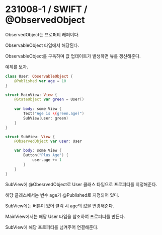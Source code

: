 # 231008-1 / SWIFT / @ObservedObject

ObservedObject는 프로퍼티 래퍼이다. 

ObservableObject 타입에서 해당된다.

ObservableObject를 구독하며 값 업데이트가 발생하면 뷰를 갱신해준다.

예제를 보자.

```swift
class User: ObservableObject {
    @Published var age = 10
}

struct MainView: View {
    @StateObject var green = User()
  
    var body: some View {
        Text("Age is \(green.age)")
        SubView(user: green)
    }
}

struct SubView: View {
    @ObservedObject var user: User

    var body: some View {
        Button("Plus Age") {
            user.age += 1
        }
    }
}
```

SubView에 @ObesrvedObject로 User 클래스 타입으로 프로퍼티를 지정해준다.

해당 클래스에서는 변수 age가 @Published로 지정되어 있다.

SubView에는 버튼이 있어 클릭 시 age의 값을 변경해준다.

MainView에서는 해당 User 타입을 참조하여 프로퍼티를 만든다.

SubView에 해당 프로퍼티를 넘겨주어 연결해준다.
